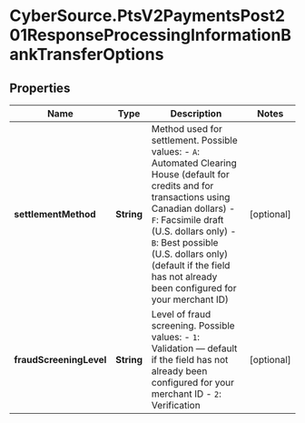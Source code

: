 # CyberSource.PtsV2PaymentsPost201ResponseProcessingInformationBankTransferOptions

## Properties
Name | Type | Description | Notes
------------ | ------------- | ------------- | -------------
**settlementMethod** | **String** | Method used for settlement.  Possible values: - `A`: Automated Clearing House (default for credits and for transactions using Canadian dollars) - `F`: Facsimile draft (U.S. dollars only) - `B`: Best possible (U.S. dollars only) (default if the field has not already been configured for your merchant ID)  | [optional] 
**fraudScreeningLevel** | **String** | Level of fraud screening.  Possible values: - `1`: Validation — default if the field has not already been configured for your merchant ID - `2`: Verification  | [optional] 


